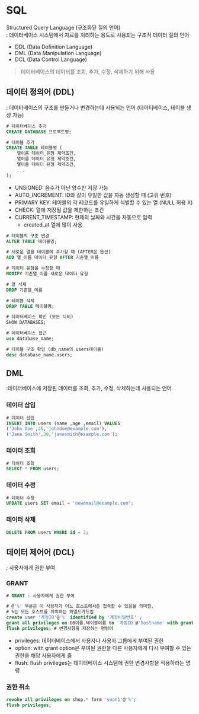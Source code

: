 # SQL
Structured Query Language (구조화된 질의 언어)  
: 데이터베이스 시스템에서 자료를 처리하는 용도로 사용되는 구조적 데이터 질의 언어
- DDL (Data Definition Language)
- DML (Data Manipulation Language)
- DCL (Data Control Language)

> 데이터베이스의 데이터를 조회, 추가, 수정, 삭제하기 위해 사용

## 데이터 정의어 (DDL)
: 데이터베이스의 구조를 만들거나 변경하는데 사용되는 언어 (데이터베이스, 테이블 생성 가능)
```sql
# 데이터베이스 추가
CREATE DATABASE 프로젝트명;
```

```sql
# 테이블 추가
CREATE TABLE 테이블명 (
    열이름 데이터_유형 제약조건,
    열이름 데이터_유형 제약조건,
    열이름 데이터_유형 제약조건,
    ...
);
```
- UNSIGNED: 음수가 아닌 양수만 저장 가능
- AUTO_INCREMENT: ID와 같이 유일한 값을 자동 생성할 때 (고유 번호)
- PRIMARY KEY: 테이블의 각 레코드를 유일하게 식별할 수 있는 열 (NULL 허용 X)
- CHECK: 열에 저장될 값을 제한하는 조건
- CURRENT_TIMESTAMP: 현제의 날짜와 시간을 자동으로 입력
  - created_at 열에 많이 사용
  
```sql
# 테이블의 구조 변경
ALTER TABLE 테이블명;

# 새로운 열을 테이블에 추가할 때 (AFTER은 옵션)
ADD 열_이름 데이터_유형 AFTER 기존열_이름

# 데이터 유형을 수정할 때
MODIFY 기존열_이름 새로운_데이터_유형

# 열 삭제
DROP 기존열_이름
```

```sql
# 테이블 삭제
DROP TABLE 테이블명;
```

```sql
# 데이터베이스 확인 (모든 디비)
SHOW DATABASES;

# 데이터베이스 접근
use database_name;

# 테이블 구조 확인 (db_name의 users테이블)
desc database_name.users;
```

## DML
:데이터베이스에 저장된 데이터를 조회, 추가, 수정, 삭제하는데 사용되는 언어

### 데이터 삽입
```sql
# 데이터 삽입
INSERT INTO users (name ,age ,email) VALUES
('John Doe',25,'johndoe@example.com'),
('Jane Smith',30,'janesmith@example.com');
```

### 데이터 조회
```sql
# 데이터 조회
SELECT * FROM users;
```

### 데이터 수정
```sql
# 데이터 수정
UPDATE users SET email = 'newemail@example.com";
```

### 데이터 삭제
```sql
DELETE FROM users WHERE id = 2;
```

## 데이터 제어어 (DCL)
; 사용자에게 권한 부여
### GRANT
```sql
# GRANT : 사용자에게 권한 부여

# @'%' 부분은 이 사용자가 어느 호스트에서든 접속할 수 있음을 의미함.
# %는 모든 호스트를 의미하는 와일드카드임
create user '계정ID'@'%' identified by '계정비밀번호' ;
grant all privileges on DB이름.테이블이름 to '계정ID'@'hostname' with grant option;
flush privileges; # 변경사항을 저장하는 명령어
```
- privileges: 데이터베이스에서 사용자나 사용자 그룹에게 부여된 권한
- option: with grant option은 부여된 권한을 다른 사용자에게 다시 부여할 수 있는 권한을 해당 사용자에게 줌
- flush: flush privileges는 데이터베이스 시스템에 권한 변경사항을 적용하라는 명령

### 권한 취소
```sql
revoke all privileges on shop.* form 'yeon1'@'%';
flush privileges;
```
